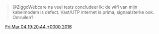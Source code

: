 > @ZiggoWebcare na veel tests concludeer ik: de wifi van mijn kabelmodem is defect\. Vast/UTP internet is prima, signaalsterke ook\. Omruilen?

<img src="../../media/tweet.ico" width="12" /> [Fri Mar 04 19:20:44 +0000 2016](https://twitter.com/DromerDenker/status/705835384199061504)